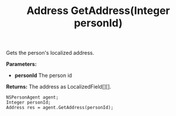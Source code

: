 ﻿---
uid: crmscript_ref_NSPersonAgent_GetAddress
title: Address GetAddress(Integer personId)
intellisense: NSPersonAgent.GetAddress
keywords: NSPersonAgent, GetAddress
so.topic: reference
---

Gets the person's localized address.

**Parameters:**
 - **personId** The person id

**Returns:** The address as LocalizedField[][].

```crmscript
NSPersonAgent agent;
Integer personId;
Address res = agent.GetAddress(personId);
```

